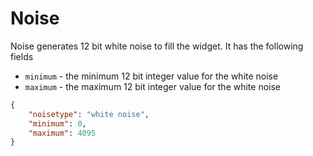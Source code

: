 # Noise

Noise generates 12 bit white noise to fill the widget.
It has the following fields

- `minimum` - the minimum 12 bit integer value for the white noise
- `maximum` - the maximum 12 bit integer value for the white noise

```json
{
    "noisetype": "white noise",
    "minimum": 0,
    "maximum": 4095
}
```